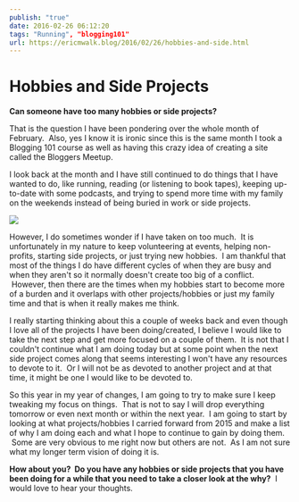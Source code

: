 ```yaml
---
publish: "true"
date: 2016-02-26 06:12:20
tags: "Running", "blogging101"
url: https://ericmwalk.blog/2016/02/26/hobbies-and-side.html
---
```


# Hobbies and Side Projects

**Can someone have too many hobbies or side projects?**

That is the question I have been pondering over the whole month of February.  Also, yes I know it is ironic since this is the same month I took a Blogging 101 course as well as having this crazy idea of creating a site called the Bloggers Meetup.

I look back at the month and I have still continued to do things that I have wanted to do, like running, reading (or listening to book tapes), keeping up-to-date with some podcasts, and trying to spend more time with my family on the weekends instead of being buried in work or side projects.


![](https://ericmwalk.blog/uploads/2022/86e0572f89.jpg)

However, I do sometimes wonder if I have taken on too much.  It is unfortunately in my nature to keep volunteering at events, helping non-profits, starting side projects, or just trying new hobbies.  I am thankful that most of the things I do have different cycles of when they are busy and when they aren't so it normally doesn't create too big of a conflict.  However, then there are the times when my hobbies start to become more of a burden and it overlaps with other projects/hobbies or just my family time and that is when it really makes me think.

I really starting thinking about this a couple of weeks back and even though I love all of the projects I have been doing/created, I believe I would like to take the next step and get more focused on a couple of them.  It is not that I couldn't continue what I am doing today but at some point when the next side project comes along that seems interesting I won't have any resources to devote to it.  Or I will not be as devoted to another project and at that time, it might be one I would like to be devoted to.

So this year in my year of changes, I am going to try to make sure I keep tweaking my focus on things.  That is not to say I will drop everything tomorrow or even next month or within the next year.  I am going to start by looking at what projects/hobbies I carried forward from 2015 and make a list of why I am doing each and what I hope to continue to gain by doing them.  Some are very obvious to me right now but others are not.  As I am not sure what my longer term vision of doing it is.

**How about you?  Do you have any hobbies or side projects that you have been doing for a while that you need to take a closer look at the why?**  I would love to hear your thoughts.
